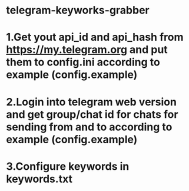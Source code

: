 # telegram-keyworks-grabber

# 1.Get yout api_id and api_hash from https://my.telegram.org and put them to config.ini according to example (config.example)
# 2.Login into telegram web version and get group/chat id for chats for sending from and to according to example (config.example)
# 3.Configure keywords in keywords.txt
